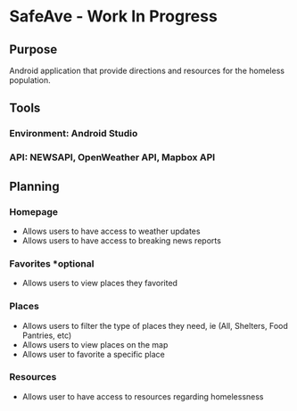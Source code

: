 # SafeAve - Work In Progress
## Purpose
Android application that provide directions and resources for the homeless population. 
## Tools
### Environment: Android Studio 
### API: NEWSAPI, OpenWeather API, Mapbox API

## Planning
### Homepage
- Allows users to have access to weather updates
- Allows users to have access to breaking news reports
### Favorites *optional
- Allows users to view places they favorited
### Places
- Allows users to filter the type of places they need, ie (All, Shelters, Food Pantries, etc)
- Allows users to view places on the map
- Allows user to favorite a specific place
### Resources
- Allows user to have access to resources regarding homelessness
